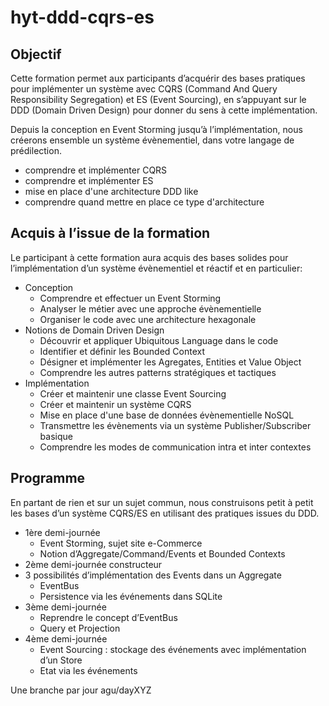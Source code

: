 # hyt-ddd-cqrs-es

## Objectif

Cette formation permet aux participants d’acquérir des bases pratiques pour implémenter un système avec CQRS (Command And Query Responsibility Segregation) et ES (Event Sourcing), en s’appuyant sur le DDD (Domain Driven Design) pour donner du sens à cette implémentation.

Depuis la conception en Event Storming jusqu’à l’implémentation, nous créerons ensemble un système évènementiel, dans votre langage de prédilection.

- comprendre et implémenter CQRS
- comprendre et implémenter ES
- mise en place d'une architecture DDD like
- comprendre quand mettre en place ce type d'architecture

## Acquis à l’issue de la formation

Le participant à cette formation aura acquis des bases solides pour l’implémentation d’un système évènementiel et réactif et en particulier:

- Conception
  - Comprendre et effectuer un Event Storming
  - Analyser le métier avec une approche évènementielle
  - Organiser le code avec une architecture hexagonale
- Notions de Domain Driven Design
  - Découvrir et appliquer Ubiquitous Language dans le code
  - Identifier et définir les Bounded Context
  - Désigner et implémenter les Agregates, Entities et Value Object
  - Comprendre les autres patterns stratégiques et tactiques
- Implémentation
  - Créer et maintenir une classe Event Sourcing
  - Créer et maintenir un système CQRS
  - Mise en place d'une base de données évènementielle NoSQL
  - Transmettre les évènements via un système Publisher/Subscriber basique
  - Comprendre les modes de communication intra et inter contextes

## Programme

En partant de rien et sur un sujet commun, nous construisons petit à petit les bases d’un système CQRS/ES en utilisant des pratiques issues du DDD.

- 1ère demi-journée
  - Event Storming, sujet site e-Commerce
  - Notion d’Aggregate/Command/Events et Bounded Contexts
- 2ème demi-journée
  constructeur
- 3 possibilités d’implémentation des Events dans un Aggregate
  - EventBus
  - Persistence via les événements dans SQLite
- 3ème demi-journée
  - Reprendre le concept d’EventBus
  - Query et Projection
- 4ème demi-journée
  - Event Sourcing : stockage des événements avec implémentation d’un Store
  - Etat via les événements

Une branche par jour agu/dayXYZ

